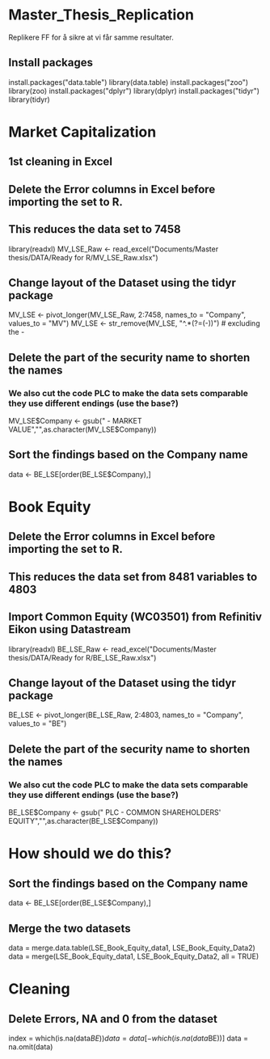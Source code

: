 # Master_Thesis_Replication
Replikere FF for å sikre at vi får samme resultater. 

## Install packages
install.packages("data.table")
library(data.table)
install.packages("zoo")
library(zoo)
install.packages("dplyr")
library(dplyr)
install.packages("tidyr")
library(tidyr)


# Market Capitalization 

## 1st cleaning in Excel
## Delete the Error columns in Excel before importing the set to R. 
## This reduces the data set to 7458

library(readxl)
MV_LSE_Raw <- read_excel("Documents/Master thesis/DATA/Ready for R/MV_LSE_Raw.xlsx")

## Change layout of the Dataset using the tidyr package
MV_LSE <- pivot_longer(MV_LSE_Raw, 2:7458, names_to = "Company", values_to = "MV")
MV_LSE <- str_remove(MV_LSE, "^.*(?=(-))") # excluding the -

## Delete the part of the security name to shorten the names 
### We also cut the code PLC to make the data sets comparable they use different endings (use the base?) 
MV_LSE$Company <- gsub(" - MARKET VALUE","",as.character(MV_LSE$Company))


## Sort the findings based on the Company name 
data <- BE_LSE[order(BE_LSE$Company),]





# Book Equity 

## Delete the Error columns in Excel before importing the set to R. 
## This reduces the data set from 8481 variables to 4803

## Import Common Equity (WC03501) from Refinitiv Eikon using Datastream 
library(readxl)
BE_LSE_Raw <- read_excel("Documents/Master thesis/DATA/Ready for R/BE_LSE_Raw.xlsx")

## Change layout of the Dataset using the tidyr package
BE_LSE <- pivot_longer(BE_LSE_Raw, 2:4803, names_to = "Company", values_to = "BE")

## Delete the part of the security name to shorten the names 
### We also cut the code PLC to make the data sets comparable they use different endings (use the base?) 
BE_LSE$Company <- gsub(" PLC - COMMON SHAREHOLDERS' EQUITY","",as.character(BE_LSE$Company))
# How should we do this? 

## Sort the findings based on the Company name 
data <- BE_LSE[order(BE_LSE$Company),]







## Merge the two datasets
data = merge.data.table(LSE_Book_Equity_data1, LSE_Book_Equity_Data2)
data = merge(LSE_Book_Equity_data1, LSE_Book_Equity_Data2, all = TRUE)

# Cleaning
## Delete Errors, NA and 0 from the dataset
index = which(is.na(data$BE))
data = data[-which(is.na(data$BE))]
data = na.omit(data)




